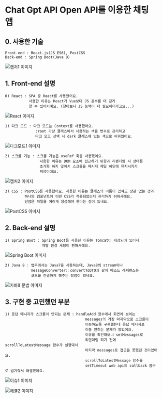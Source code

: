 # Chat Gpt API Open API를 이용한 채팅 앱

## 0. 사용한 기술

    Front-end : React.js(JS ES6), PostCSS
    Back-end : Spring Boot(Java 8)

![캡처1 이미지](./readme-img/캡처.png)


## 1. Front-end 설명

    0) React : SPA 중 React를 사용했어요. 
               사용한 이유는 React가 Vue보다 JS 공부를 더 깊게
               할 수 있어서예요. (찾아보니 JS 능력이 더 필요하더라고요...)

![React 이미지](./readme-img/React_이미지.png)              

    1) 다크 모드 : 다크 모드는 Context를 사용했어요.
                  :root 가상 클래스에서 사용하는 색을 변수로 관리하고 
                  다크 모드 선택 시 dark 클래스에 있는 색으로 바꿔줬어요. 

![다크모드1 이미지](./readme-img/다크모드1.png)

    2) 스크롤 기능 : 스크롤 기능은 useRef 훅을 사용했어요.
                    사용한 이유는 DOM 요소에 접근하기 위함과 리랜더링 시 상태를 
                    초기화 하지 않아서 스크롤을 메시지 제일 하단에 유지시키기 
                    위함이에요. 

![캡처2 이미지](./readme-img/캡처2.png)

    3) CSS : PostCSS를 사용했어요. 사용한 이유는 클래스의 이름이 겹쳐도 상관 없는 것과
             하나의 컴포넌트에 어떤 CSS가 적용되었는지 관리하기 쉬워서예요.
             단점은 파일을 여러개 생성해야 한다는 점이 있네요.

![PostCSS 이미지](./readme-img/PostCSS.png)

## 2. Back-end 설명

    1) Spring Boot : Spring Boot를 사용한 이유는 Tomcat이 내장되어 있어서
                     개발 환경 세팅이 편해서예요. 
                     
![Spring Boot 이미지](./readme-img/Spring_boot.png)

    2) Java 8 : 업무에서는 Java7을 사용하는데, Java8의 stream이나 
                messageConverter::convertToDTO과 같이 메소드 레퍼런스는 
                코드를 간결하게 해주는 장점이 있네요.

![자바8 문법 이미지](./readme-img/Java8_문법.png)

## 3. 구현 중 고민했던 부분
    1) 응답 메시지가 스크롤이 안되는 문제 : handleAdd 함수에서 화면에 보이는 
                                         messages의 가장 마지막으로 스크롤이 
                                         이동하도록 구현했는데 응답 메시지로 
                                         이동 안하는 문제가 있었어요.
                                         이유를 확인해보니 setMessages로 
                                         리렌더링 되기 전에 scrollToLatestMessage 함수가 실행돼서 
                                         마지막 messages로 접근을 못했던 것이었어요. 
                                         scrollToLatestMessage 함수를
                                         setTimeout web api의 callback 함수로 넘겨줘서 해결했어요.


![이슈1 이미지](./readme-img/이슈1.png)

![해결2 이미지](./readme-img/해결2.png)



